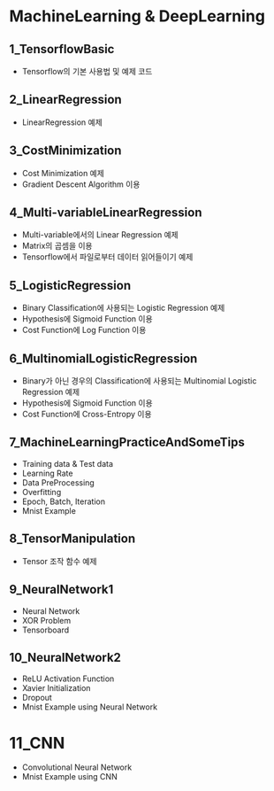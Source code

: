 # MachineLearning & DeepLearning

## 1_TensorflowBasic

- Tensorflow의 기본 사용법 및 예제 코드

## 2_LinearRegression

- LinearRegression 예제

## 3_CostMinimization

- Cost Minimization 예제
- Gradient Descent Algorithm 이용

## 4_Multi-variableLinearRegression

- Multi-variable에서의 Linear Regression 예제
- Matrix의 곱셈을 이용
- Tensorflow에서 파일로부터 데이터 읽어들이기 예제

## 5_LogisticRegression

- Binary Classification에 사용되는 Logistic Regression 예제
- Hypothesis에 Sigmoid Function 이용
- Cost Function에 Log Function 이용

## 6_MultinomialLogisticRegression

- Binary가 아닌 경우의 Classification에 사용되는 Multinomial Logistic Regression 예제
- Hypothesis에 Sigmoid Function 이용
- Cost Function에 Cross-Entropy 이용

## 7_MachineLearningPracticeAndSomeTips

- Training data & Test data
- Learning Rate
- Data PreProcessing
- Overfitting
- Epoch, Batch, Iteration
- Mnist Example

## 8_TensorManipulation

- Tensor 조작 함수 예제

## 9_NeuralNetwork1

- Neural Network
- XOR Problem
- Tensorboard 

## 10_NeuralNetwork2

- ReLU Activation Function
- Xavier Initialization
- Dropout
- Mnist Example using Neural Network

# 11_CNN

- Convolutional Neural Network
- Mnist Example using CNN
